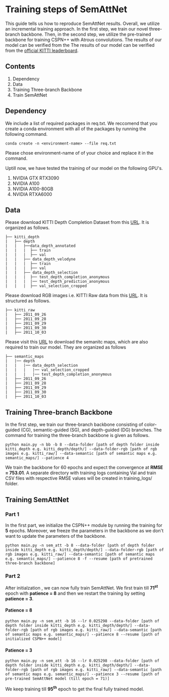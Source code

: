 # Training steps of SemAttNet

This guide tells us how to reproduce SemAttNet results. Overall, we utilize an incremental training approach. In the first step, we train our novel three-branch backbone. Then, in the second step, we utilize the pre-trained backbone for training CSPN++ with Atrous convolutions. The results of our model can be verified from the The results of our model can be verified from the [official KITTI leaderboard](http://www.cvlibs.net/datasets/kitti/eval_depth.php?benchmark=depth_completion).


## Contents
1. Dependency
0. Data
0. Training Three-branch Backbone
0. Train SemAttNet

## Dependency
We include a list of required packages in req.txt. We reccomend that you create a conda environment with all of the packages by running the following command.
```
conda create -n <environment-name> --file req.txt
```

Please chose environment-name of of your choice and replace it in the command.

Uptill now, we have tested the training of our model on the following GPU's.

1. NVIDIA GTX RTX3090
0. NVIDIA A100
0. NVIDIA A100-80GB
0. NVIDIA RTXA6000

## Data

Please download KITTI Depth Completion Dataset from this [URL](http://www.cvlibs.net/datasets/kitti/eval_depth.php?benchmark=depth_completion). It is organized as follows.
```
├── kitti_depth
|   ├── depth
|   |   ├──data_depth_annotated
|   |   |  ├── train
|   |   |  ├── val
|   |   ├── data_depth_velodyne
|   |   |  ├── train
|   |   |  ├── val
|   |   ├── data_depth_selection
|   |   |  ├── test_depth_completion_anonymous
|   |   |  |── test_depth_prediction_anonymous
|   |   |  ├── val_selection_cropped
```
Please download RGB images i.e. KITTI Raw data from this [URL](http://www.cvlibs.net/datasets/kitti/raw_data.php). It is structured as follows.

```
├── kitti_raw
|   ├── 2011_09_26
|   ├── 2011_09_28
|   ├── 2011_09_29
|   ├── 2011_09_30
|   ├── 2011_10_03
```
 Please visit this [URL](https://drive.google.com/file/d/1Yq-vcIuu9USrpKYc9J6Svu19QiEZYf92/view?usp=sharing) to download the semanitc maps, which are also required to train our model. They are organized as follows
```
├── semantic_maps
|   |── depth
|   |   |── data_depth_selection
|   |   |   |── val_selection_cropped
|   |   |   |── test_depth_completion_anonymous
|   ├── 2011_09_26
|   ├── 2011_09_28
|   ├── 2011_09_29
|   ├── 2011_09_30
|   ├── 2011_10_03
```

## Training Three-branch Backbone

In the first step, we train our three-branch backbone consisting of color-guided (CG), semantic-guided (SG), and depth-guided (DG) branches. The command for training the three-branch backbone is given as follows.

```
python main.py -n bb -b 8 --data-folder [path of depth folder inside kitti_depth e.g. kitti_depth/depth/] --data-folder-rgb [path of rgb images e.g. kitti_raw/] --data-semantic [path of semantic maps e.g. semantic_maps/] --patience 4   
```
We train the backbone for 60 epochs and expect the convergence at **RMSE = 753.01**. A separate directory with training logs containing Val and train CSV files with respective RMSE values will be created in training_logs/ folder.


## Training SemAttNet

### Part 1

In the first part, we initialize the CSPN++ module by running the training for **5** epochs. Moreover, we freeze the parameters in the backbone as we don't want to update the parameters of the backbone.

```
python main.py -n sem_att -b 8 --data-folder [path of depth folder inside kitti_depth e.g. kitti_depth/depth/] --data-folder-rgb [path of rgb images e.g. kitti_raw/] --data-semantic [path of semantic maps e.g. semantic_maps/] --patience 8 -f --resume [path of pretrained three-branch backbone]
```


### Part 2

After initialzation , we can now fully train SemAttNet. We first train till **71<sup>st</sup>** epoch with **patience = 8** and then we restart the training by setting **patience = 3**. 
#### Patience = 8
```
python main.py -n sem_att -b 16 --lr 0.025298 --data-folder [path of depth folder inside kitti_depth e.g. kitti_depth/depth/] --data-folder-rgb [path of rgb images e.g. kitti_raw/] --data-semantic [path of semantic maps e.g. semantic_maps/] --patience 8 --resume [path of initialized CSPN++ model]
```

#### Patience = 3
```
python main.py -n sem_att -b 16 --lr 0.025298 --data-folder [path of depth folder inside kitti_depth e.g. kitti_depth/depth/] --data-folder-rgb [path of rgb images e.g. kitti_raw/] --data-semantic [path of semantic maps e.g. semantic_maps/] --patience 3 --resume [path of pre-trained SemAttNet model (till epoch = 71)]
```
We keep training till **95<sup>th</sup>** epoch to get the final fully trained model.


